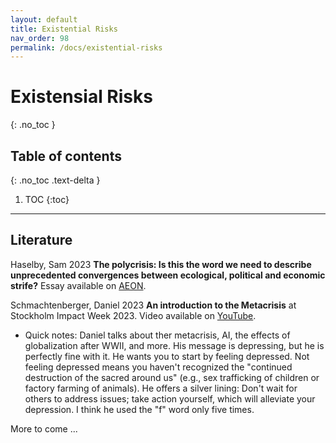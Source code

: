 ```yaml
---
layout: default
title: Existential Risks
nav_order: 98
permalink: /docs/existential-risks
---
```


# Existensial Risks

{: .no_toc }

## Table of contents
{: .no_toc .text-delta }

1. TOC
{:toc}

---

## Literature
Haselby, Sam 2023 **The polycrisis: Is this the word we need to describe unprecedented convergences between ecological, political and economic strife?** Essay available on [AEON](https://aeon.co/essays/the-case-for-polycrisis-as-a-keyword-of-our-interconnected-times?utm_source=pocket-newtab-en-gb).

Schmachtenberger, Daniel 2023 **An introduction to the Metacrisis** at Stockholm Impact Week 2023. Video available on [YouTube](https://youtu.be/4kBoLVvoqVY?feature=shared). 
- Quick notes: Daniel talks about ther metacrisis, AI, the effects of globalization after WWII, and more. His message is depressing, but he is perfectly fine with it. He wants you to start by feeling depressed. Not feeling depressed means you haven't recognized the "continued destruction of the sacred around us" (e.g., sex trafficking of children or factory farming of animals). He offers a silver lining: Don't wait for others to address issues; take action yourself, which will alleviate your depression. I think he used the "f" word only five times.

More to come ... 